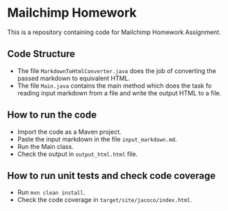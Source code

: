 # Mailchimp Homework

This is a repository containing code for Mailchimp Homework Assignment.

## Code Structure
- The file ```MarkdownToHtmlConverter.java``` does the job of converting the passed markdown to equivalent HTML.
- The file ```Main.java``` contains the main method which does the task fo reading input markdown from a file and write the output HTML to a file.

## How to run the code
- Import the code as a Maven project.
- Paste the input markdown in the file ```input_markdown.md```.
- Run the Main class.
- Check the output in ```output_html.html``` file.

## How to run unit tests and check code coverage
- Run `mvn clean install`.
- Check the code coverage in ```target/site/jacoco/index.html```.


